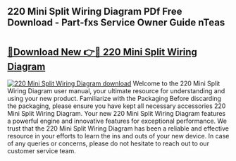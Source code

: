 ## 220 Mini Split Wiring Diagram PDf Free Download - Part-fxs Service Owner Guide nTeas

# <h2><a href="http://dfobujn.blite.top/?on=220+Mini+Split+Wiring+Diagram">🔗Download New 👉🔴 220 Mini Split Wiring Diagram</a></h2>

[![220 Mini Split Wiring Diagram download](https://i.imgur.com/lujVjoI.png)](http://dfobujn.blite.top/?on=220+Mini+Split+Wiring+Diagram)
Welcome to the 220 Mini Split Wiring Diagram user manual, your ultimate resource for understanding and using your new product. Familiarize with the Packaging Before discarding the packaging, please ensure you have kept all necessary accessories 220 Mini Split Wiring Diagram. Your new 220 Mini Split Wiring Diagram features a powerful engine and innovative features for exceptional performance. We trust that the 220 Mini Split Wiring Diagram has been a reliable and effective resource in your efforts to learn the ins and outs of your new device. In case of any queries or concerns, please do not hesitate to reach out to our customer service team.
